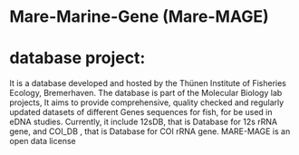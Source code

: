 # Mare-Marine-Gene (Mare-MAGE)
# database project:

It is a database developed and hosted by  the Thünen Institute of Fisheries Ecology,  Bremerhaven.
The database is part of the Molecular Biology lab projects, It aims to provide comprehensive, quality checked and regularly updated datasets of different Genes sequences for fish, for be used in eDNA studies. Currently, it include 12sDB, that is Database for 12s rRNA gene, and COI_DB , that is Database for COI rRNA gene.
MARE-MAGE is an open data license
